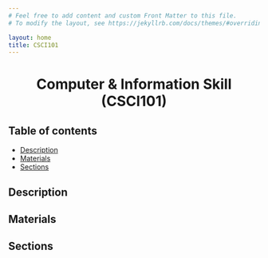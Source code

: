 ```yaml
---
# Feel free to add content and custom Front Matter to this file.
# To modify the layout, see https://jekyllrb.com/docs/themes/#overriding-theme-defaults

layout: home
title: CSCI101
---
```

<h1 align="center"> Computer & Information Skill (CSCI101) </h1>

<h2> Table of contents </h2>

- [Description](#description)
- [Materials](#materials)
- [Sections](#sections)


## Description


## Materials

## Sections